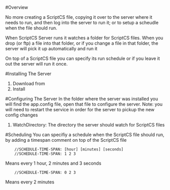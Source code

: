 ﻿ #Overview

No more creating a ScriptCS file, copying it over to the server where it needs to run, and then log into the server to run it; or to setup a scheudle when the file should run.

When ScriptCS Server runs it watches a folder for ScriptCS files. When you drop (or ftp) a file into that folder, or if you change a file in that folder, the server will pick it up automatically and run it

On top of a ScriptCS file you can specify its run schedule or if you leave it out the server will run it once.

#Installing The Server
1. Download from 
1. Install

#Configuring The Server
In the folder where the server was installed you will find the app.config file, open that file to configure the server. Note: you will need to restart the service in order for the server to pickup the new config changes

1. WatchDirectory: The directory the server should watch for ScriptCS files

#Scheduling
You can specifiy a schedule when the ScriptCS file should run, by adding a timespan comment on top of the ScriptCS file
    
        //SCHEDULE-TIME-SPAN: [hour] [minutes] [seconds]
        //SCHEDULE-TIME-SPAN: 1 2 3
Means every 1 hour, 2 minutes and 3 seconds
        
        //SCHEDULE-TIME-SPAN: 0 2 3

Means every 2 minutes